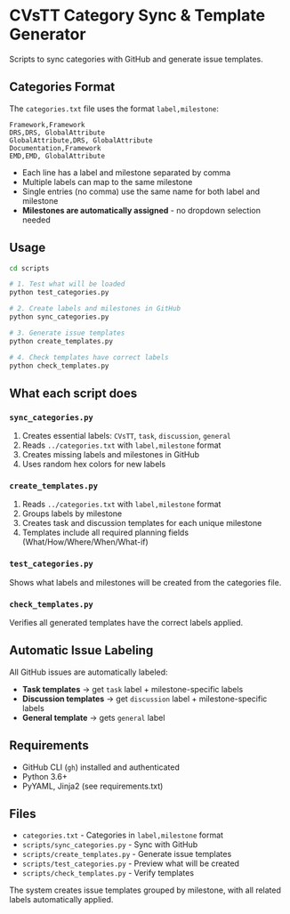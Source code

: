 # CVsTT Category Sync & Template Generator

Scripts to sync categories with GitHub and generate issue templates.

## Categories Format

The `categories.txt` file uses the format `label,milestone`:
```
Framework,Framework
DRS,DRS, GlobalAttribute
GlobalAttribute,DRS, GlobalAttribute
Documentation,Framework
EMD,EMD, GlobalAttribute
```

- Each line has a label and milestone separated by comma
- Multiple labels can map to the same milestone
- Single entries (no comma) use the same name for both label and milestone
- **Milestones are automatically assigned** - no dropdown selection needed

## Usage

```bash
cd scripts

# 1. Test what will be loaded
python test_categories.py

# 2. Create labels and milestones in GitHub
python sync_categories.py

# 3. Generate issue templates 
python create_templates.py

# 4. Check templates have correct labels
python check_templates.py
```

## What each script does

### `sync_categories.py`
1. Creates essential labels: `CVsTT`, `task`, `discussion`, `general`
2. Reads `../categories.txt` with `label,milestone` format
3. Creates missing labels and milestones in GitHub
4. Uses random hex colors for new labels

### `create_templates.py`
1. Reads `../categories.txt` with `label,milestone` format
2. Groups labels by milestone
3. Creates task and discussion templates for each unique milestone
4. Templates include all required planning fields (What/How/Where/When/What-if)

### `test_categories.py`
Shows what labels and milestones will be created from the categories file.

### `check_templates.py`
Verifies all generated templates have the correct labels applied.

## Automatic Issue Labeling

All GitHub issues are automatically labeled:
- **Task templates** → get `task` label + milestone-specific labels
- **Discussion templates** → get `discussion` label + milestone-specific labels  
- **General template** → gets `general` label

## Requirements

- GitHub CLI (`gh`) installed and authenticated
- Python 3.6+
- PyYAML, Jinja2 (see requirements.txt)

## Files

- `categories.txt` - Categories in `label,milestone` format
- `scripts/sync_categories.py` - Sync with GitHub
- `scripts/create_templates.py` - Generate issue templates
- `scripts/test_categories.py` - Preview what will be created
- `scripts/check_templates.py` - Verify templates

The system creates issue templates grouped by milestone, with all related labels automatically applied.
